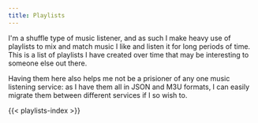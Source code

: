 ```yaml
---
title: Playlists
---
```


I'm a shuffle type of music listener, and as such I make heavy use of playlists
to mix and match music I like and listen it for long periods of time. This is a
list of playlists I have created over time that may be interesting to someone
else out there.

Having them here also helps me not be a prisioner of any one music listening
service: as I have them all in JSON and M3U formats, I can easily migrate them
between different services if I so wish to.

{{< playlists-index >}}
